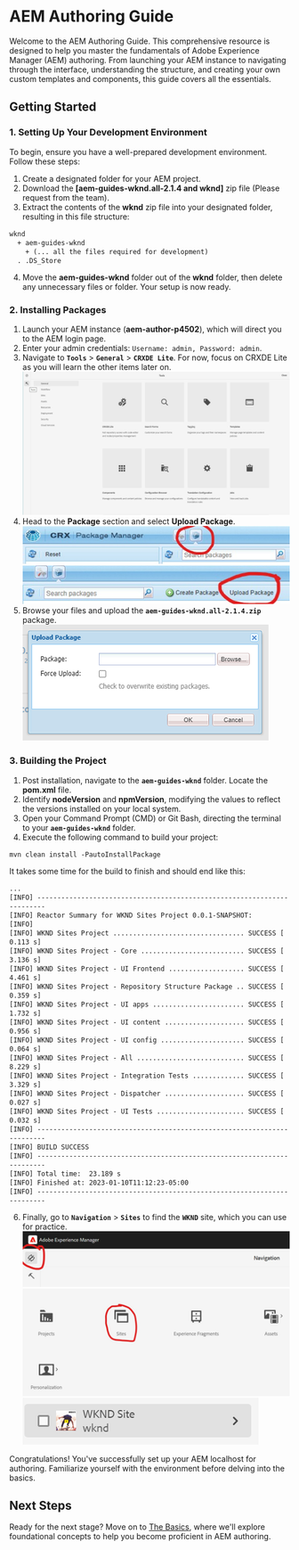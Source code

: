 # AEM Authoring Guide

Welcome to the AEM Authoring Guide. This comprehensive resource is designed to help you master the fundamentals of Adobe Experience Manager (AEM) authoring. From launching your AEM instance to navigating through the interface, understanding the structure, and creating your own custom templates and components, this guide covers all the essentials.

## Getting Started

### 1. Setting Up Your Development Environment

To begin, ensure you have a well-prepared development environment. Follow these steps:

1. Create a designated folder for your AEM project.
2. Download the **[aem-guides-wknd.all-2.1.4 and wknd]** zip file (Please request from the team).
3. Extract the contents of the **wknd** zip file into your designated folder, resulting in this file structure:

```
wknd
  + aem-guides-wknd
    + (... all the files required for development)
  . .DS_Store
```

4. Move the **aem-guides-wknd** folder out of the **wknd** folder, then delete any unnecessary files or folder. Your setup is now ready.

### 2. Installing Packages

1. Launch your AEM instance (**aem-author-p4502**), which will direct you to the AEM login page.
2. Enter your admin credentials: `Username: admin, Password: admin`.
3. Navigate to **`Tools`** > **`General`** > **`CRXDE Lite`**. For now, focus on CRXDE Lite as you will learn the other items later on.
   ![Navigation to CRXDE Lite](../files/image.png)
4. Head to the **Package** section and select **Upload Package**.  
   ![Package Section](../files/package.jpeg)
   ![Upload Package](../files/uploadpackage.jpeg)
6. Browse your files and upload the **`aem-guides-wknd.all-2.1.4.zip`** package.  
   ![Upload Package](../files/browse.png)

### 3. Building the Project

1. Post installation, navigate to the **`aem-guides-wknd`** folder. Locate the **pom.xml** file.
2. Identify **nodeVersion** and **npmVersion**, modifying the values to reflect the versions installed on your local system.
3. Open your Command Prompt (CMD) or Git Bash, directing the terminal to your **`aem-guides-wknd`** folder.
4. Execute the following command to build your project:

```
mvn clean install -PautoInstallPackage
```

It takes some time for the build to finish and should end like this:

```
...
[INFO] ------------------------------------------------------------------------
[INFO] Reactor Summary for WKND Sites Project 0.0.1-SNAPSHOT:
[INFO]
[INFO] WKND Sites Project ................................. SUCCESS [  0.113 s]
[INFO] WKND Sites Project - Core .......................... SUCCESS [  3.136 s]
[INFO] WKND Sites Project - UI Frontend ................... SUCCESS [  4.461 s]
[INFO] WKND Sites Project - Repository Structure Package .. SUCCESS [  0.359 s]
[INFO] WKND Sites Project - UI apps ....................... SUCCESS [  1.732 s]
[INFO] WKND Sites Project - UI content .................... SUCCESS [  0.956 s]
[INFO] WKND Sites Project - UI config ..................... SUCCESS [  0.064 s]
[INFO] WKND Sites Project - All ........................... SUCCESS [  8.229 s]
[INFO] WKND Sites Project - Integration Tests ............. SUCCESS [  3.329 s]
[INFO] WKND Sites Project - Dispatcher .................... SUCCESS [  0.027 s]
[INFO] WKND Sites Project - UI Tests ...................... SUCCESS [  0.032 s]
[INFO] ------------------------------------------------------------------------
[INFO] BUILD SUCCESS
[INFO] ------------------------------------------------------------------------
[INFO] Total time:  23.189 s
[INFO] Finished at: 2023-01-10T11:12:23-05:00
[INFO] ------------------------------------------------------------------------
```

6. Finally, go to **`Navigation`** > **`Sites`** to find the **`WKND`** site, which you can use for practice.
   ![Navigation to Sites](../files/navigation.jpeg)
   ![Sites](../files/sites.jpeg)
   ![WKND Site](../files/WKND.png)

Congratulations! You've successfully set up your AEM localhost for authoring. Familiarize yourself with the environment before delving into the basics.

## Next Steps

Ready for the next stage? Move on to [The Basics](./basics.md), where we'll explore foundational concepts to help you become proficient in AEM authoring.
